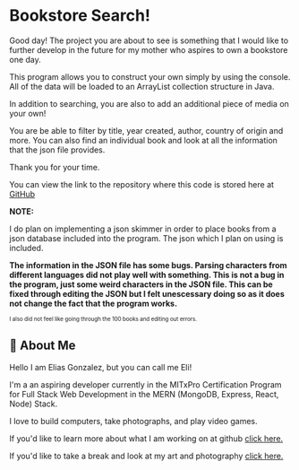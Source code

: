 
# Bookstore Search!

Good day! The project you are about to see is something that I would like to further develop in the future for my mother who aspires to own a bookstore one day.

This program allows you to construct your own simply by using the console. All of the data will be loaded to an ArrayList collection structure in Java. 

In addition to searching, you are also to add an additional piece of media on your own! 

You are be able to filter by title, year created, author, country of origin and more. You can also find an individual book and look at all the information that the json file provides. 

Thank you for your time.

You can view the link to the repository where this code is stored here at [GitHub](https://github.com/red-peel/librarySearch)

**NOTE:**

I do plan on implementing a json skimmer in order to place books from a json database included into the program. The json which I plan on using is included.

**The information in the JSON file has some bugs. Parsing characters from different languages did not play well with something. This is not a bug in the program, just some weird characters in the JSON file. This can be fixed through editing the JSON but I felt unescessary doing so as it does not change the fact that the program works.**

<sup><sub>I also did not feel like going through the 100 books and editing out errors. </sup></sub>




## 🚀 About Me
Hello I am Elias Gonzalez, but you can call me Eli!

I'm a an aspiring developer currently in the MITxPro Certification Program for Full Stack Web Development in the MERN (MongoDB, Express, React, Node) Stack.

I love to build computers, take photographs, and play video games.

If you'd like to learn more about what I am working on at github [click here.](https://github.com/red-peel)

If you'd like to take a break and look at my art and photography [click here.](https://www.instagram.com/slurpe_ee/)